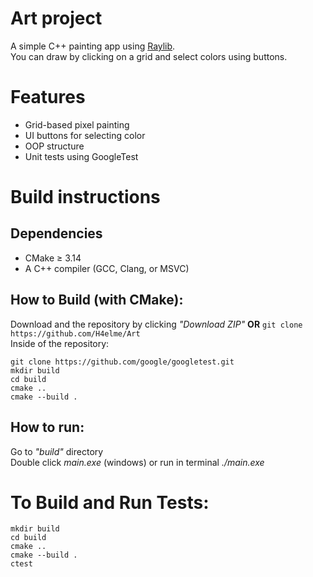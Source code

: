 # Art project
A simple C++ painting app using [Raylib](https://www.raylib.com/).  
You can draw by clicking on a grid and select colors using buttons.

# Features
- Grid-based pixel painting
- UI buttons for selecting color
- OOP structure
- Unit tests using GoogleTest


# Build instructions
## Dependencies
- CMake ≥ 3.14
- A C++ compiler (GCC, Clang, or MSVC)

## How to Build (with CMake):
Download and the repository by clicking *"Download ZIP"* **OR** ```git clone https://github.com/H4elme/Art``` <br/>
Inside of the repository:
```
git clone https://github.com/google/googletest.git    
mkdir build
cd build
cmake ..
cmake --build .
```

## How to run:
Go to *"build"* directory <br/>
Double click *main.exe* (windows) or run in terminal *./main.exe*

# To Build and Run Tests:
```
mkdir build
cd build
cmake ..
cmake --build .
ctest
```